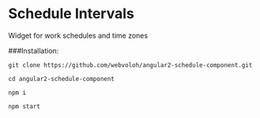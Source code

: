 # Schedule Intervals

Widget for work schedules and time zones

###Installation:

`git clone https://github.com/webvoloh/angular2-schedule-component.git`

`cd angular2-schedule-component`

`npm i`

`npm start`